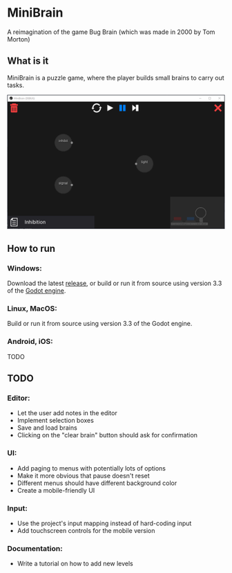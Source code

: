 # MiniBrain

A reimagination of the game Bug Brain (which was made in 2000 by Tom Morton)

## What is it

MiniBrain is a puzzle game, where the player builds small brains to carry out tasks.

![MiniBrain gif.](/doc/minibrain.gif "MiniBrain gif")

## How to run

### Windows:

Download the latest [release](https://github.com/spikeyarmaku/minibrain/releases), or build or run it from source using version 3.3 of the [Godot engine](godotengine.org/).

### Linux, MacOS:

Build or run it from source using version 3.3 of the Godot engine.

### Android, iOS:

TODO

## TODO

### Editor:
- Let the user add notes in the editor
- Implement selection boxes
- Save and load brains
- Clicking on the "clear brain" button should ask for confirmation

### UI:
- Add paging to menus with potentially lots of options
- Make it more obvious that pause doesn't reset
- Different menus should have different background color
- Create a mobile-friendly UI

### Input:
- Use the project's input mapping instead of hard-coding input
- Add touchscreen controls for the mobile version

### Documentation:
- Write a tutorial on how to add new levels
